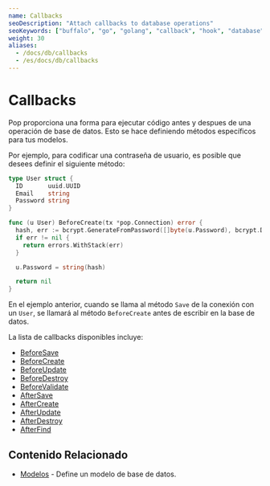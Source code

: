 ```yaml
---
name: Callbacks
seoDescription: "Attach callbacks to database operations"
seoKeywords: ["buffalo", "go", "golang", "callback", "hook", "database", "pop"]
weight: 30
aliases:
  - /docs/db/callbacks
  - /es/docs/db/callbacks
---
```


# Callbacks

Pop proporciona una forma para ejecutar código antes y despues de una operación de base de datos. Esto se hace definiendo métodos específicos para tus modelos.

Por ejemplo, para codificar una contraseña de usuario, es posible que desees definir el siguiente método:

```go
type User struct {
  ID       uuid.UUID
  Email    string
  Password string
}

func (u User) BeforeCreate(tx *pop.Connection) error {
  hash, err := bcrypt.GenerateFromPassword([]byte(u.Password), bcrypt.DefaultCost)
  if err != nil {
    return errors.WithStack(err)
  }

  u.Password = string(hash)

  return nil
}
```

En el ejemplo anterior, cuando se llama al método `Save` de la conexión con un `User`, se llamará al método `BeforeCreate` antes de escribir en la base de datos.

La lista de callbacks disponibles incluye:

* [BeforeSave](https://godoc.org/github.com/gobuffalo/pop#BeforeSaveable)
* [BeforeCreate](https://godoc.org/github.com/gobuffalo/pop#BeforeCreateable)
* [BeforeUpdate](https://godoc.org/github.com/gobuffalo/pop#BeforeUpdateable)
* [BeforeDestroy](https://godoc.org/github.com/gobuffalo/pop#BeforeDestroyable)
* [BeforeValidate](https://godoc.org/github.com/gobuffalo/pop#BeforeValidateable)
* [AfterSave](https://godoc.org/github.com/gobuffalo/pop#AfterSaveable)
* [AfterCreate](https://godoc.org/github.com/gobuffalo/pop#AfterCreateable)
* [AfterUpdate](https://godoc.org/github.com/gobuffalo/pop#AfterUpdateable)
* [AfterDestroy](https://godoc.org/github.com/gobuffalo/pop#AfterDestroyable)
* [AfterFind](https://godoc.org/github.com/gobuffalo/pop#AfterFindable)

## Contenido Relacionado

* [Modelos](/es/documentation/database/models) - Define un modelo de base de datos.
